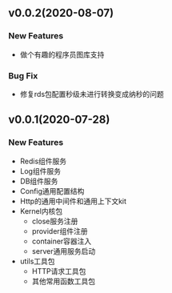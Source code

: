 


## v0.0.2(2020-08-07)

### New Features
- 做个有趣的程序员图库支持

### Bug Fix
- 修复rds包配置秒级未进行转换变成纳秒的问题

## v0.0.1(2020-07-28)

### New Features
- Redis组件服务
- Log组件服务
- DB组件服务
- Config通用配置结构
- Http的通用中间件和通用上下文kit
- Kernel内核包
    - close服务注册
    - provider组件注册
    - container容器注入
    - server通用服务启动
- utils工具包
    - HTTP请求工具包
    - 其他常用函数工具包